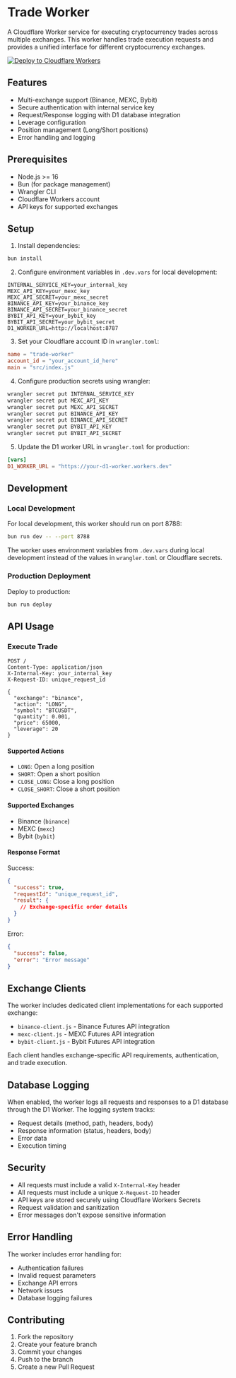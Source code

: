 # Trade Worker

A Cloudflare Worker service for executing cryptocurrency trades across multiple exchanges. This worker handles trade execution requests and provides a unified interface for different cryptocurrency exchanges.

[![Deploy to Cloudflare Workers](https://deploy.workers.cloudflare.com/button)](https://deploy.workers.cloudflare.com/?url=https://github.com/yourusername/hoox-trading/tree/main/workers/trade-worker)

## Features

- Multi-exchange support (Binance, MEXC, Bybit)
- Secure authentication with internal service key
- Request/Response logging with D1 database integration
- Leverage configuration
- Position management (Long/Short positions)
- Error handling and logging

## Prerequisites

- Node.js >= 16
- Bun (for package management)
- Wrangler CLI
- Cloudflare Workers account
- API keys for supported exchanges

## Setup

1. Install dependencies:
```bash
bun install
```

2. Configure environment variables in `.dev.vars` for local development:
```env
INTERNAL_SERVICE_KEY=your_internal_key
MEXC_API_KEY=your_mexc_key
MEXC_API_SECRET=your_mexc_secret
BINANCE_API_KEY=your_binance_key
BINANCE_API_SECRET=your_binance_secret
BYBIT_API_KEY=your_bybit_key
BYBIT_API_SECRET=your_bybit_secret
D1_WORKER_URL=http://localhost:8787
```

3. Set your Cloudflare account ID in `wrangler.toml`:
```toml
name = "trade-worker"
account_id = "your_account_id_here"
main = "src/index.js"
```

4. Configure production secrets using wrangler:
```bash
wrangler secret put INTERNAL_SERVICE_KEY
wrangler secret put MEXC_API_KEY
wrangler secret put MEXC_API_SECRET
wrangler secret put BINANCE_API_KEY
wrangler secret put BINANCE_API_SECRET
wrangler secret put BYBIT_API_KEY
wrangler secret put BYBIT_API_SECRET
```

5. Update the D1 worker URL in `wrangler.toml` for production:
```toml
[vars]
D1_WORKER_URL = "https://your-d1-worker.workers.dev"
```

## Development

### Local Development

For local development, this worker should run on port 8788:

```bash
bun run dev -- --port 8788
```

The worker uses environment variables from `.dev.vars` during local development instead of the values in `wrangler.toml` or Cloudflare secrets.

### Production Deployment

Deploy to production:
```bash
bun run deploy
```

## API Usage

### Execute Trade

```http
POST /
Content-Type: application/json
X-Internal-Key: your_internal_key
X-Request-ID: unique_request_id

{
  "exchange": "binance",
  "action": "LONG",
  "symbol": "BTCUSDT",
  "quantity": 0.001,
  "price": 65000,
  "leverage": 20
}
```

#### Supported Actions
- `LONG`: Open a long position
- `SHORT`: Open a short position
- `CLOSE_LONG`: Close a long position
- `CLOSE_SHORT`: Close a short position

#### Supported Exchanges
- Binance (`binance`)
- MEXC (`mexc`)
- Bybit (`bybit`)

#### Response Format

Success:
```json
{
  "success": true,
  "requestId": "unique_request_id",
  "result": {
    // Exchange-specific order details
  }
}
```

Error:
```json
{
  "success": false,
  "error": "Error message"
}
```

## Exchange Clients

The worker includes dedicated client implementations for each supported exchange:
- `binance-client.js` - Binance Futures API integration
- `mexc-client.js` - MEXC Futures API integration
- `bybit-client.js` - Bybit Futures API integration

Each client handles exchange-specific API requirements, authentication, and trade execution.

## Database Logging

When enabled, the worker logs all requests and responses to a D1 database through the D1 Worker. The logging system tracks:
- Request details (method, path, headers, body)
- Response information (status, headers, body)
- Error data
- Execution timing

## Security

- All requests must include a valid `X-Internal-Key` header
- All requests must include a unique `X-Request-ID` header
- API keys are stored securely using Cloudflare Workers Secrets
- Request validation and sanitization
- Error messages don't expose sensitive information

## Error Handling

The worker includes error handling for:
- Authentication failures
- Invalid request parameters
- Exchange API errors
- Network issues
- Database logging failures

## Contributing

1. Fork the repository
2. Create your feature branch
3. Commit your changes
4. Push to the branch
5. Create a new Pull Request 